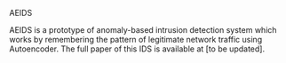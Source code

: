 AEIDS

AEIDS is a prototype of anomaly-based intrusion detection system which works by remembering the pattern of legitimate network traffic using Autoencoder. The full paper of this IDS is available at [to be updated].
